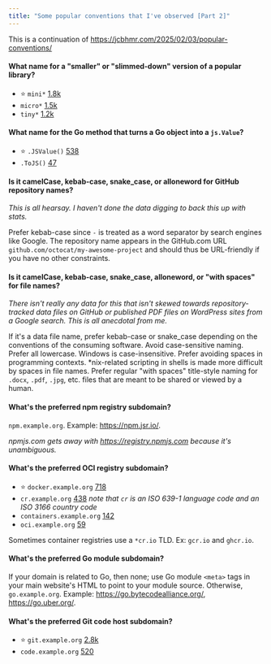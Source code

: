 ```yaml
---
title: "Some popular conventions that I've observed [Part 2]"
---
```


This is a continuation of https://jcbhmr.com/2025/02/03/popular-conventions/

#### What name for a "smaller" or "slimmed-down" version of a popular library?

- ⭐ `mini*` [1.8k](https://sourcegraph.com/search?q=context:global+repo:github.com/%5B%5E%5C/%5D%2B/mini%5B%5E%5C/%5D%2B%24+count:all&patternType=keyword&sm=0)
- `micro*` [1.5k](https://sourcegraph.com/search?q=context:global+repo:github.com/%5B%5E%5C/%5D%2B/micro%5B%5E%5C/%5D%2B%24+count:all&patternType=keyword&sm=0)
- `tiny*` [1.2k](https://sourcegraph.com/search?q=context:global+repo:github.com/%5B%5E%5C/%5D%2B/tiny%5B%5E%5C/%5D%2B%24+count:all&patternType=keyword&sm=0)

#### What name for the Go method that turns a Go object into a `js.Value`?

- ⭐ `.JSValue()` [538](https://github.com/search?q=language%3AGo+%2F%5C%29+JSValue%5C%28%5C%29+%28js%5C.%29%3FValue%2F&type=code)
- `.ToJS()` [47](https://github.com/search?q=language%3AGo+%2F%5C%29+ToJS%5C%28%5C%29+%28js%5C.%29%3FValue%2F&type=code)

#### Is it camelCase, kebab-case, snake_case, or alloneword for GitHub repository names?

*This is all hearsay. I haven't done the data digging to back this up with stats.*

Prefer kebab-case since `-` is treated as a word separator by search engines like Google. The repository name appears in the GitHub.com URL `github.com/octocat/my-awesome-project` and should thus be URL-friendly if you have no other constraints.

#### Is it camelCase, kebab-case, snake_case, alloneword, or "with spaces" for file names?

*There isn't really any data for this that isn't skewed towards repository-tracked data files on GitHub or published PDF files on WordPress sites from a Google search. This is all anecdotal from me.*

If it's a data file name, prefer kebab-case or snake_case depending on the conventions of the consuming software. Avoid case-sensitive naming. Prefer all lowercase. Windows is case-insensitive. Prefer avoiding spaces in programming contexts. \*nix-related scripting in shells is made more difficult by spaces in file names. Prefer regular "with spaces" title-style naming for `.docx`, `.pdf`, `.jpg`, etc. files that are meant to be shared or viewed by a human.

#### What's the preferred npm registry subdomain?

`npm.example.org`. Example: https://npm.jsr.io/.

_npmjs.com gets away with https://registry.npmjs.com because it's unambiguous._

#### What's the preferred OCI registry subdomain?

- ⭐ `docker.example.org` [718](https://sourcegraph.com/search?q=context%3Aglobal+%2F%28%5E%7C%5Cs%29docker%5C.%5Ba-z0-9%5C-%5D%2B%5C.%28com%7Corg%7Cnet%7Cio%7Cdev%7Cus%7Cuk%7Ccc%7Ctv%7Cai%7Cme%7Cblog%7Csite%29%28%5Cs%7C%24%29%2F+count%3Aall&patternType=keyword&sm=0&__cc=1)
- `cr.example.org` [438](https://sourcegraph.com/search?q=context%3Aglobal+%2F%28%5E%7C%5Cs%29cr%5C.%5Ba-z0-9%5C-%5D%2B%5C.%28com%7Corg%7Cnet%7Cio%7Cdev%7Cus%7Cuk%7Ccc%7Ctv%7Cai%7Cme%7Cblog%7Csite%29%28%5Cs%7C%24%29%2F+count%3Aall&patternType=keyword&sm=0&__cc=1) _note that `cr` is an ISO 639-1 language code and an ISO 3166 country code_
- `containers.example.org` [142](https://sourcegraph.com/search?q=context:global+/%28%5E%7C%5Cs%29containers%5C.%5Ba-z0-9%5C-%5D%2B%5C.%28com%7Corg%7Cnet%7Cio%7Cdev%7Cus%7Cuk%7Ccc%7Ctv%7Cai%7Cme%7Cblog%7Csite%29%28%5Cs%7C%24%29/+count:all&patternType=keyword&sm=0)
- `oci.example.org` [59](https://sourcegraph.com/search?q=context:global+/%28%5E%7C%5Cs%29oci%5C.%5Ba-z0-9%5C-%5D%2B%5C.%28com%7Corg%7Cnet%7Cio%7Cdev%7Cus%7Cuk%7Ccc%7Ctv%7Cai%7Cme%7Cblog%7Csite%29%28%5Cs%7C%24%29/+count:all&patternType=keyword&sm=0)

Sometimes container registries use a `*cr.io` TLD. Ex: `gcr.io` and `ghcr.io`.

#### What's the preferred Go module subdomain?

If your domain is related to Go, then none; use Go module `<meta>` tags in your main website's HTML to point to your module source. Otherwise, `go.example.org`. Example: https://go.bytecodealliance.org/, https://go.uber.org/.

#### What's the preferred Git code host subdomain?

- ⭐ `git.example.org` [2.8k](https://sourcegraph.com/search?q=context:global+/%28%5E%7C%5Cs%29git%5C.%5Ba-z0-9%5C-%5D%2B%5C.%28com%7Corg%7Cnet%7Cio%7Cdev%7Cus%7Cuk%7Ccc%7Ctv%7Cai%7Cme%7Cblog%7Csite%29%28%5Cs%7C%24%29/+count:all&patternType=keyword&sm=0)
- `code.example.org` [520](https://sourcegraph.com/search?q=context:global+/%28%5E%7C%5Cs%29code%5C.%5Ba-z0-9%5C-%5D%2B%5C.%28com%7Corg%7Cnet%7Cio%7Cdev%7Cus%7Cuk%7Ccc%7Ctv%7Cai%7Cme%7Cblog%7Csite%29%28%5Cs%7C%24%29/+count:all&patternType=keyword&sm=0)
